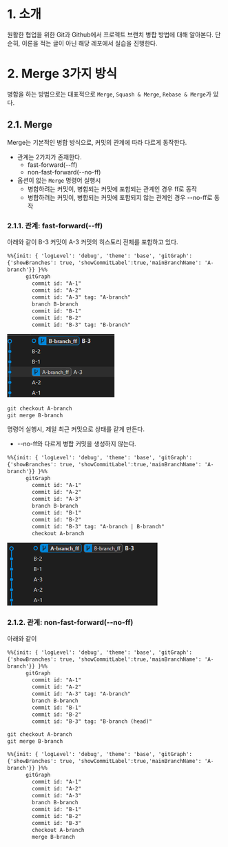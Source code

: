# 1. 소개

원활한 협업을 위한 Git과 Github에서 프로젝트 브랜치 병합 방법에 대해 알아본다.
단순히, 이론을 적는 글이 아닌 해당 레포에서 실습을 진행한다.

# 2. Merge 3가지 방식

병합을 하는 방법으로는 대표적으로 `Merge`, `Squash & Merge`, `Rebase & Merge`가 있다.

## 2.1. Merge

Merge는 기본적인 병합 방식으로, 커밋의 관계에 따라 다르게 동작한다.

-   관계는 2가지가 존재한다.
    -   fast-forward(--ff)
    -   non-fast-forward(--no-ff)
-   옵션이 없는 `Merge` 명령어 실행시
    -   병합하려는 커밋이, 병합되는 커밋에 포함되는 관계인 경우 ff로 동작
    -   병합하려는 커밋이, 병합되는 커밋에 포함되지 않는 관계인 경우 --no-ff로 동작

### 2.1.1. 관계: fast-forward(--ff)

아래와 같이 B-3 커밋이 A-3 커밋의 히스토리 전체를 포함하고 있다.

```mermaid
%%{init: { 'logLevel': 'debug', 'theme': 'base', 'gitGraph': {'showBranches': true, 'showCommitLabel':true,'mainBranchName': 'A-branch'}} }%%
      gitGraph
        commit id: "A-1"
        commit id: "A-2"
        commit id: "A-3" tag: "A-branch"
        branch B-branch
        commit id: "B-1"
        commit id: "B-2"
        commit id: "B-3" tag: "B-branch"
```

![](./images/ff_before.png)

```
git checkout A-branch
git merge B-branch
```

명령어 실행시, 제일 최근 커밋으로 상태를 같게 만든다.

-   --no-ff와 다르게 병합 커밋을 생성하지 않는다.

```mermaid
%%{init: { 'logLevel': 'debug', 'theme': 'base', 'gitGraph': {'showBranches': true, 'showCommitLabel':true,'mainBranchName': 'A-branch'}} }%%
      gitGraph
        commit id: "A-1"
        commit id: "A-2"
        commit id: "A-3"
        branch B-branch
        commit id: "B-1"
        commit id: "B-2"
        commit id: "B-3" tag: "A-branch | B-branch"
        checkout A-branch
```

![](./images/ff_after.png)

### 2.1.2. 관계: non-fast-forward(--no-ff)

아래와 같이

```mermaid
%%{init: { 'logLevel': 'debug', 'theme': 'base', 'gitGraph': {'showBranches': true, 'showCommitLabel':true,'mainBranchName': 'A-branch'}} }%%
      gitGraph
        commit id: "A-1"
        commit id: "A-2"
        commit id: "A-3" tag: "A-branch"
        branch B-branch
        commit id: "B-1"
        commit id: "B-2"
        commit id: "B-3" tag: "B-branch (head)"
```

```
git checkout A-branch
git merge B-branch
```

```mermaid
%%{init: { 'logLevel': 'debug', 'theme': 'base', 'gitGraph': {'showBranches': true, 'showCommitLabel':true,'mainBranchName': 'A-branch'}} }%%
      gitGraph
        commit id: "A-1"
        commit id: "A-2"
        commit id: "A-3"
        branch B-branch
        commit id: "B-1"
        commit id: "B-2"
        commit id: "B-3"
        checkout A-branch
        merge B-branch
```
